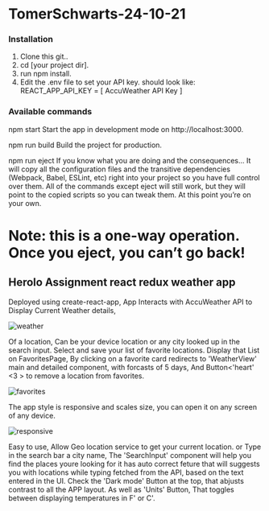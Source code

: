 # TomerSchwarts-24-10-21

### Installation

1.  Clone this git..
2.  cd [your project dir].
3.  run npm install.
4.  Edit the .env file to set your API key.
should look like:
REACT_APP_API_KEY = [ AccuWeather API Key ]

### Available commands
npm start
Start the app in development mode on http://localhost:3000.

npm run build
Build the project for production.

npm run eject
If you know what you are doing and the consequences...
It will copy all the configuration files and the transitive dependencies (Webpack, Babel, ESLint, etc) right into your project so you have full control over them. 
All of the commands except eject will still work, but they will point to the copied scripts so you can tweak them. At this point you’re on your own.
# Note: this is a one-way operation. Once you eject, you can’t go back!

## Herolo Assignment react redux weather app
Deployed using create-react-app, App Interacts with AccuWeather API to Display Current Weather details,

![weather](https://user-images.githubusercontent.com/65711940/139273773-e7f4bc2c-d1ff-49a9-9221-7be7f8934dcb.jpeg)

Of a location, Can be your device location or any city looked up in the search input.
Select and save your list of favorite locations.
Display that List on FavoritesPage, 
By clicking on a favorite card redirects to 'WeatherView' main and detailed component, with forcasts of 5 days, 
And Button<'heart' <3 > to remove a location from favorites.

![favorites](https://user-images.githubusercontent.com/65711940/139273180-39edd1a1-1dff-474c-afcf-f01eaf3d3268.jpeg)

The app style is responsive and scales size, you can open it on any screen of any device. 

![responsive](https://user-images.githubusercontent.com/65711940/139274038-93ea97a6-27b4-4a88-b0ac-4695009d4da6.jpeg)

Easy to use, Allow Geo location service to get your current location.
or Type in the search bar a city name, The 'SearchInput' component will help you find the places youre looking for it has auto correct feture that will suggests you with locations while typing fetched from the API, based on the text entered in the UI.
Check the 'Dark mode' Button at the top, that abjusts contrast to all the APP layout. 
As well as 'Units' Button, That toggles between displaying temperatures in F' or C'.

